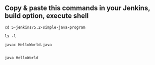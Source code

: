


## Copy & paste this commands in your Jenkins, build option, execute shell 

```
cd 5-jenkins/5.2-simple-java-program

ls -l

javac HelloWorld.java


java HelloWorld

```